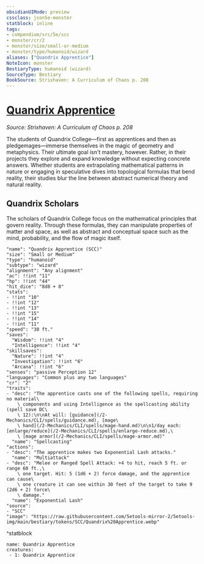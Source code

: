 ```yaml
---
obsidianUIMode: preview
cssclass: json5e-monster
statblock: inline
tags:
- compendium/src/5e/scc
- monster/cr/2
- monster/size/small-or-medium
- monster/type/humanoid/wizard
aliases: ["Quandrix Apprentice"]
NoteIcon: monster
BestiaryType: humanoid (wizard)
SourceType: Bestiary
BookSource: Strixhaven: A Curriculum of Chaos p. 208
---
```

# [Quandrix Apprentice](2-Mechanics\CLI\bestiary\humanoid/quandrix-apprentice-scc.md)
*Source: Strixhaven: A Curriculum of Chaos p. 208*  

The students of Quandrix College—first as apprentices and then as pledgemages—immerse themselves in the magic of geometry and metaphysics. Their ultimate goal isn't mastery, however. Rather, in their projects they explore and expand knowledge without expecting concrete answers. Whether students are extrapolating mathematical patterns in nature or engaging in speculative dives into topological formulas that bend reality, their studies blur the line between abstract numerical theory and natural reality.

## Quandrix Scholars

The scholars of Quandrix College focus on the mathematical principles that govern reality. Through these formulas, they can manipulate properties of matter and space, as well as abstract and conceptual space such as the mind, probability, and the flow of magic itself.

```statblock
"name": "Quandrix Apprentice (SCC)"
"size": "Small or Medium"
"type": "humanoid"
"subtype": "wizard"
"alignment": "Any alignment"
"ac": !!int "11"
"hp": !!int "44"
"hit_dice": "8d8 + 8"
"stats":
- !!int "10"
- !!int "12"
- !!int "13"
- !!int "15"
- !!int "14"
- !!int "11"
"speed": "30 ft."
"saves":
  "Wisdom": !!int "4"
  "Intelligence": !!int "4"
"skillsaves":
  "Nature": !!int "4"
  "Investigation": !!int "6"
  "Arcana": !!int "6"
"senses": "passive Perception 12"
"languages": "Common plus any two languages"
"cr": "2"
"traits":
- "desc": "The apprentice casts one of the following spells, requiring no material\
    \ components and using Intelligence as the spellcasting ability (spell save DC\
    \ 12):\n\nAt will: [guidance](/2-Mechanics/CLI/spells/guidance.md), [mage\
    \ hand](/2-Mechanics/CLI/spells/mage-hand.md)\n\n1/day each: [enlarge/reduce](/2-Mechanics/CLI/spells/enlarge-reduce.md),\
    \ [mage armor](/2-Mechanics/CLI/spells/mage-armor.md)"
  "name": "Spellcasting"
"actions":
- "desc": "The apprentice makes two Exponential Lash attacks."
  "name": "Multiattack"
- "desc": "Melee or Ranged Spell Attack: +4 to hit, reach 5 ft. or range 60 ft.,\
    \ one target. Hit: 5 (1d6 + 2) force damage, and the apprentice can cause\
    \ one creature it can see within 30 feet of the target to take 9 (2d6 + 2) force\
    \ damage."
  "name": "Exponential Lash"
"source":
- "SCC"
"image": "https://raw.githubusercontent.com/5etools-mirror-2/5etools-img/main/bestiary/tokens/SCC/Quandrix%20Apprentice.webp"
```
^statblock

```encounter-table
name: Quandrix Apprentice
creatures:
 - 1: Quandrix Apprentice
```